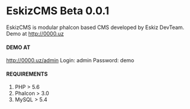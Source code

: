 # EskizCMS Beta 0.0.1
EskizCMS is modular phalcon based CMS developed by Eskiz DevTeam. Demo at http://0000.uz 

#### DEMO AT
http://0000.uz/admin
Login: admin
Password: demo

#### REQUIREMENTS
1. PHP > 5.6
2. Phalcon > 3.0
3. MySQL > 5.4
